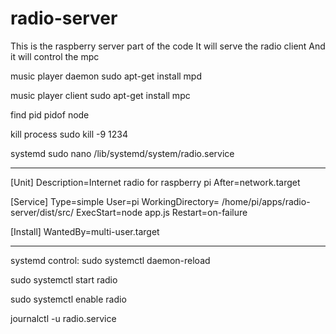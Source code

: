 # radio-server

This is the raspberry server part of the code
It will serve the radio client
And it will control the mpc

music player daemon
sudo apt-get install mpd

music player client
sudo apt-get install mpc

find pid
pidof node

kill process
sudo kill -9 1234

systemd
sudo nano /lib/systemd/system/radio.service


-------------

[Unit]
Description=Internet radio for raspberry pi
After=network.target

[Service]
Type=simple
User=pi
WorkingDirectory= /home/pi/apps/radio-server/dist/src/
ExecStart=node app.js
Restart=on-failure

[Install]
WantedBy=multi-user.target

-------------

systemd control:
sudo systemctl daemon-reload

sudo systemctl start radio

sudo systemctl enable radio

journalctl -u radio.service
